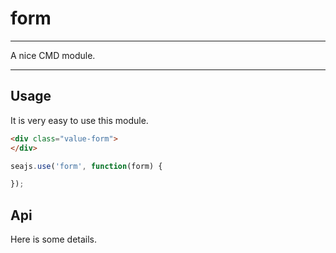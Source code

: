 # form

---

A nice CMD module.

---

## Usage

It is very easy to use this module.

````html
<div class="value-form">
</div>
````

```javascript
seajs.use('form', function(form) {

});
```

## Api

Here is some details.
